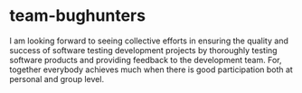 # team-bughunters
I am looking forward to seeing collective efforts in ensuring the quality and success of software testing development projects by thoroughly testing software products and providing feedback to the development team. For, together everybody achieves much when there is good participation both at personal and group level.
